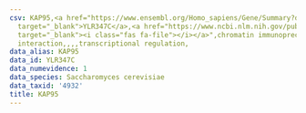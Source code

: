 ```yaml
---
csv: KAP95,<a href="https://www.ensembl.org/Homo_sapiens/Gene/Summary?db=core;g=YLR347C"
  target="_blank">YLR347C</a>,<a href="https://www.ncbi.nlm.nih.gov/pubmed/15343339"
  target="_blank"><i class="fas fa-file"></i></a>",chromatin immunoprecipitation assay,direct
  interaction,,,,transcriptional regulation,
data_alias: KAP95
data_id: YLR347C
data_numevidence: 1
data_species: Saccharomyces cerevisiae
data_taxid: '4932'
title: KAP95
---
```

